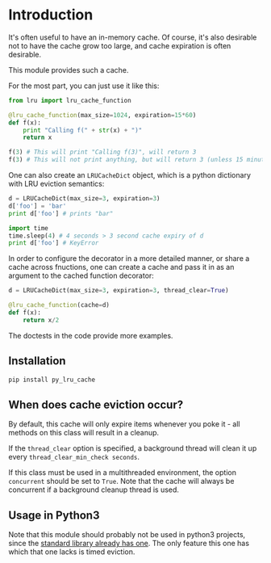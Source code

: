 # Introduction

It's often useful to have an in-memory cache. Of course, it's also desirable not to have the cache grow too large, and cache expiration is often desirable.

This module provides such a cache.

For the most part, you can just use it like this:

```python
from lru import lru_cache_function

@lru_cache_function(max_size=1024, expiration=15*60)
def f(x):
    print "Calling f(" + str(x) + ")"
    return x

f(3) # This will print "Calling f(3)", will return 3
f(3) # This will not print anything, but will return 3 (unless 15 minutes have passed between the first and second function call).
```

One can also create an `LRUCacheDict` object, which is a python dictionary with LRU eviction semantics:

```python
d = LRUCacheDict(max_size=3, expiration=3)
d['foo'] = 'bar'
print d['foo'] # prints "bar"

import time
time.sleep(4) # 4 seconds > 3 second cache expiry of d
print d['foo'] # KeyError
```

In order to configure the decorator in a more detailed manner, or share a cache across fnuctions, one can create a cache and pass it in as an argument to the cached function decorator:

```python
d = LRUCacheDict(max_size=3, expiration=3, thread_clear=True)

@lru_cache_function(cache=d)
def f(x):
    return x/2
```

The doctests in the code provide more examples.

## Installation

```bash
pip install py_lru_cache
```

## When does cache eviction occur?

By default, this cache will only expire items whenever you poke it - all methods on this class will result in a cleanup.

If the `thread_clear` option is specified, a background thread will clean it up every `thread_clear_min_check seconds`.

If this class must be used in a multithreaded environment, the option `concurrent` should be set to `True`. Note that the cache will always be concurrent if a background cleanup thread is used.

## Usage in Python3

Note that this module should probably not be used in python3 projects, since the [standard library already has one](https://docs.python.org/3/library/functools.html). The only feature this one has which that one lacks is timed eviction.
